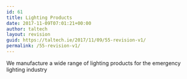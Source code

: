 ```yaml
---
id: 61
title: Lighting Products
date: 2017-11-09T07:01:21+00:00
author: taltech
layout: revision
guid: https://taltech.ie/2017/11/09/55-revision-v1/
permalink: /55-revision-v1/
---
```

We manufacture a wide range of lighting products for the emergency lighting industry